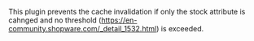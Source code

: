 This plugin prevents the cache invalidation if only the stock attribute is cahnged and no threshold (https://en-community.shopware.com/_detail_1532.html) is exceeded.
